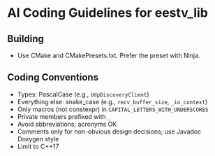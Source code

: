 # AI Coding Guidelines for eestv_lib

## Building
- Use CMake and CMakePresets.txt. Prefer the preset with Ninja. 

## Coding Conventions
- Types: PascalCase (e.g., `UdpDiscoveryClient`)
- Everything else: snake_case (e.g., `recv_buffer_size`, `_io_context`)
- Only macros (not constexpr) in `CAPITAL_LETTERS_WITH_UNDERSCORES`
- Private members prefixed with `_`
- Avoid abbreviations; acronyms OK
- Comments only for non-obvious design decisions; use Javadoc Doxygen style
- Limit to C++17
